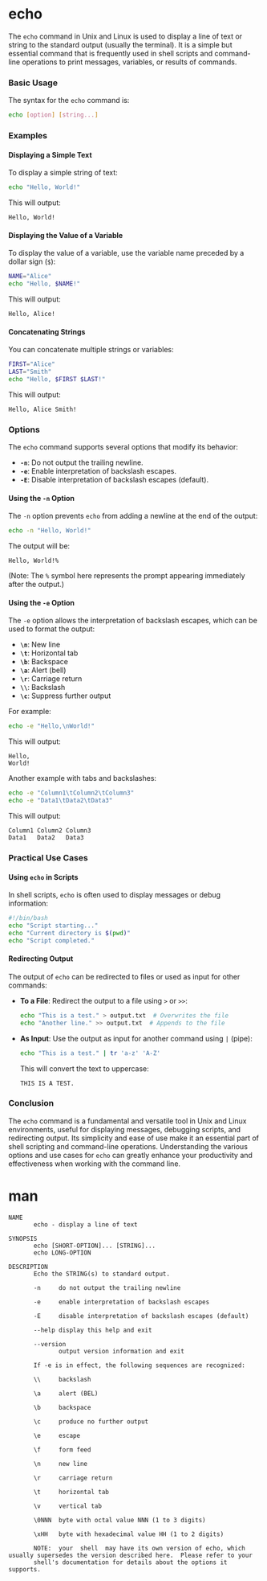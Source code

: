 # echo

The `echo` command in Unix and Linux is used to display a line of text or string to the standard output (usually the terminal). It is a simple but essential command that is frequently used in shell scripts and command-line operations to print messages, variables, or results of commands.

### Basic Usage

The syntax for the `echo` command is:

```sh
echo [option] [string...]
```

### Examples

#### Displaying a Simple Text

To display a simple string of text:

```sh
echo "Hello, World!"
```

This will output:

```
Hello, World!
```

#### Displaying the Value of a Variable

To display the value of a variable, use the variable name preceded by a dollar sign (`$`):

```sh
NAME="Alice"
echo "Hello, $NAME!"
```

This will output:

```
Hello, Alice!
```

#### Concatenating Strings

You can concatenate multiple strings or variables:

```sh
FIRST="Alice"
LAST="Smith"
echo "Hello, $FIRST $LAST!"
```

This will output:

```
Hello, Alice Smith!
```

### Options

The `echo` command supports several options that modify its behavior:

- **`-n`**: Do not output the trailing newline.
- **`-e`**: Enable interpretation of backslash escapes.
- **`-E`**: Disable interpretation of backslash escapes (default).

#### Using the `-n` Option

The `-n` option prevents `echo` from adding a newline at the end of the output:

```sh
echo -n "Hello, World!"
```

The output will be:

```
Hello, World!%
```

(Note: The `%` symbol here represents the prompt appearing immediately after the output.)

#### Using the `-e` Option

The `-e` option allows the interpretation of backslash escapes, which can be used to format the output:

- **`\n`**: New line
- **`\t`**: Horizontal tab
- **`\b`**: Backspace
- **`\a`**: Alert (bell)
- **`\r`**: Carriage return
- **`\\`**: Backslash
- **`\c`**: Suppress further output

For example:

```sh
echo -e "Hello,\nWorld!"
```

This will output:

```
Hello,
World!
```

Another example with tabs and backslashes:

```sh
echo -e "Column1\tColumn2\tColumn3"
echo -e "Data1\tData2\tData3"
```

This will output:

```
Column1 Column2 Column3
Data1   Data2   Data3
```

### Practical Use Cases

#### Using `echo` in Scripts

In shell scripts, `echo` is often used to display messages or debug information:

```sh
#!/bin/bash
echo "Script starting..."
echo "Current directory is $(pwd)"
echo "Script completed."
```

#### Redirecting Output

The output of `echo` can be redirected to files or used as input for other commands:

- **To a File**: Redirect the output to a file using `>` or `>>`:

    ```sh
    echo "This is a test." > output.txt  # Overwrites the file
    echo "Another line." >> output.txt  # Appends to the file
    ```

- **As Input**: Use the output as input for another command using `|` (pipe):

    ```sh
    echo "This is a test." | tr 'a-z' 'A-Z'
    ```

    This will convert the text to uppercase:

    ```
    THIS IS A TEST.
    ```

### Conclusion

The `echo` command is a fundamental and versatile tool in Unix and Linux environments, useful for displaying messages, debugging scripts, and redirecting output. Its simplicity and ease of use make it an essential part of shell scripting and command-line operations. Understanding the various options and use cases for `echo` can greatly enhance your productivity and effectiveness when working with the command line.

# man

```
NAME
       echo - display a line of text

SYNOPSIS
       echo [SHORT-OPTION]... [STRING]...
       echo LONG-OPTION

DESCRIPTION
       Echo the STRING(s) to standard output.

       -n     do not output the trailing newline

       -e     enable interpretation of backslash escapes

       -E     disable interpretation of backslash escapes (default)

       --help display this help and exit

       --version
              output version information and exit

       If -e is in effect, the following sequences are recognized:

       \\     backslash

       \a     alert (BEL)

       \b     backspace

       \c     produce no further output

       \e     escape

       \f     form feed

       \n     new line

       \r     carriage return

       \t     horizontal tab

       \v     vertical tab

       \0NNN  byte with octal value NNN (1 to 3 digits)

       \xHH   byte with hexadecimal value HH (1 to 2 digits)

       NOTE:  your  shell  may have its own version of echo, which usually supersedes the version described here.  Please refer to your
       shell's documentation for details about the options it supports.
```
